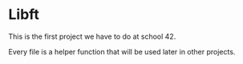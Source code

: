 # Libft

This is the first project we have to do at school 42.

Every file is a helper function that will be used later in other projects.
